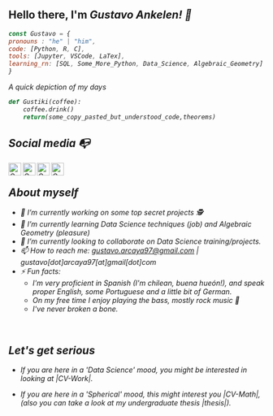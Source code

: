## Hello there, I'm <em>Gustavo Ankelen<em>! 👋

```js
const Gustavo = {
pronouns : "he" | "him",
code: [Python, R, C],
tools: [Jupyter, VSCode, LaTex],
learning_rn: [SQL, Some_More_Python, Data_Science, Algebraic_Geometry]
}
```

A quick depiction of my days
```python
def Gustiki(coffee):
    coffee.drink()
    return(some_copy_pasted_but_understood_code,theorems)    
```
## Social media :mailbox_with_no_mail:

<a href="https://www.linkedin.com/in/gustavo-arcaya-308054223/">
  <img align="left" alt="Gus's LinkdeIn" width="25px" src="https://cdn.jsdelivr.net/npm/simple-icons@v3/icons/linkedin.svg" />
</a>
<a href="https://www.instagram.com/gustavo_renato/">
  <img align="left" alt="Gus's Instagram" width="25px" src="https://cdn.jsdelivr.net/npm/simple-icons@v3/icons/instagram.svg" />
</a>
<a href="https://www.facebook.com/renatogustavoAE/">
  <img align="left" alt="Gus's Facebook" width="25px" src="https://cdn.jsdelivr.net/npm/simple-icons@v3/icons/facebook.svg" />
</a> 
<a href="https://www.twitch.tv/gustiki">
  <img align="left" alt="Gus's TTV" width="25px" src="https://cdn.jsdelivr.net/npm/simple-icons@v3/icons/twitch.svg" />
</a><br>

## About myself 

- 🔭 I’m currently working on some top secret projects 🕵️
- 🌱 I’m currently learning Data Science techniques (job) and Algebraic Geometry (pleasure)
- 👯 I’m currently looking to collaborate on Data Science training/projects.
- 📫 How to reach me: gustavo.arcaya97@gmail.com | gustavo[dot]arcaya97[at]gmail[dot]com
- ⚡ Fun facts:
    * I'm very proficient in Spanish (I'm chilean, <em>buena hueón!<em>), and speak proper English, some Portuguese and a little bit of German.
    * On my free time I enjoy playing the bass, mostly rock music 🤘
    * I've never broken a bone.

<br>

## Let's get serious

- If you are here in a 'Data Science' mood, you might be interested in looking at |CV-Work|.

- If you are here in a 'Spherical' mood, this might interest you |CV-Math|, (also you can take a look at my undergraduate thesis |thesis|).
